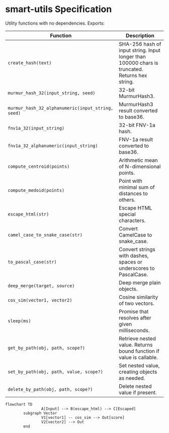 # smart-utils Specification

Utility functions with no dependencies. Exports:

| Function | Description |
| --- | --- |
| `create_hash(text)` | SHA-256 hash of input string. Input longer than 100000 chars is truncated. Returns hex string. |
| `murmur_hash_32(input_string, seed)` | 32-bit MurmurHash3. |
| `murmur_hash_32_alphanumeric(input_string, seed)` | MurmurHash3 result converted to base36. |
| `fnv1a_32(input_string)` | 32-bit FNV-1a hash. |
| `fnv1a_32_alphanumeric(input_string)` | FNV-1a result converted to base36. |
| `compute_centroid(points)` | Arithmetic mean of N-dimensional points. |
| `compute_medoid(points)` | Point with minimal sum of distances to others. |
| `escape_html(str)` | Escape HTML special characters. |
| `camel_case_to_snake_case(str)` | Convert CamelCase to snake_case. |
| `to_pascal_case(str)` | Convert strings with dashes, spaces or underscores to PascalCase. |
| `deep_merge(target, source)` | Deep merge plain objects. |
| `cos_sim(vector1, vector2)` | Cosine similarity of two vectors. |
| `sleep(ms)` | Promise that resolves after given milliseconds. |
| `get_by_path(obj, path, scope?)` | Retrieve nested value. Returns bound function if value is callable. |
| `set_by_path(obj, path, value, scope?)` | Set nested value, creating objects as needed. |
| `delete_by_path(obj, path, scope?)` | Delete nested value if present. |

```mermaid
flowchart TD
				A[Input] --> B(escape_html) --> C[Escaped]
		subgraph Vector
				V1[vector1] -- cos_sim --> Out[score]
				V2[vector2] --> Out
		end
```
